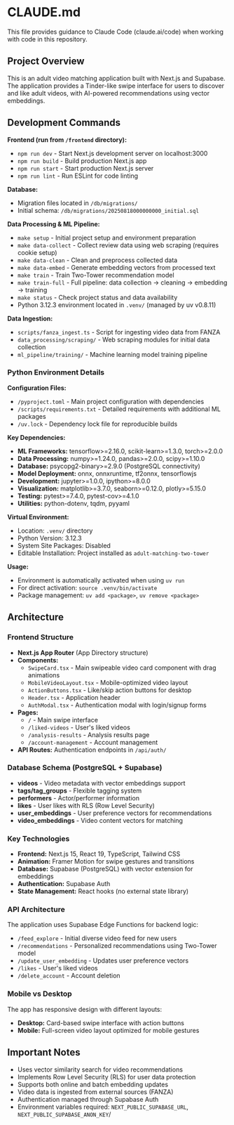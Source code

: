 # CLAUDE.md

This file provides guidance to Claude Code (claude.ai/code) when working with code in this repository.

## Project Overview

This is an adult video matching application built with Next.js and Supabase. The application provides a Tinder-like swipe interface for users to discover and like adult videos, with AI-powered recommendations using vector embeddings.

## Development Commands

**Frontend (run from `/frontend` directory):**
- `npm run dev` - Start Next.js development server on localhost:3000
- `npm run build` - Build production Next.js app  
- `npm run start` - Start production Next.js server
- `npm run lint` - Run ESLint for code linting

**Database:**
- Migration files located in `/db/migrations/`
- Initial schema: `/db/migrations/20250818000000000_initial.sql`

**Data Processing & ML Pipeline:**
- `make setup` - Initial project setup and environment preparation
- `make data-collect` - Collect review data using web scraping (requires cookie setup)
- `make data-clean` - Clean and preprocess collected data  
- `make data-embed` - Generate embedding vectors from processed text
- `make train` - Train Two-Tower recommendation model
- `make train-full` - Full pipeline: data collection → cleaning → embedding → training
- `make status` - Check project status and data availability
- Python 3.12.3 environment located in `.venv/` (managed by uv v0.8.11)

**Data Ingestion:**
- `scripts/fanza_ingest.ts` - Script for ingesting video data from FANZA
- `data_processing/scraping/` - Web scraping modules for initial data collection
- `ml_pipeline/training/` - Machine learning model training pipeline

### Python Environment Details
**Configuration Files:**
- `/pyproject.toml` - Main project configuration with dependencies
- `/scripts/requirements.txt` - Detailed requirements with additional ML packages
- `/uv.lock` - Dependency lock file for reproducible builds

**Key Dependencies:**
- **ML Frameworks:** tensorflow>=2.16.0, scikit-learn>=1.3.0, torch>=2.0.0
- **Data Processing:** numpy>=1.24.0, pandas>=2.0.0, scipy>=1.10.0  
- **Database:** psycopg2-binary>=2.9.0 (PostgreSQL connectivity)
- **Model Deployment:** onnx, onnxruntime, tf2onnx, tensorflowjs
- **Development:** jupyter>=1.0.0, ipython>=8.0.0
- **Visualization:** matplotlib>=3.7.0, seaborn>=0.12.0, plotly>=5.15.0
- **Testing:** pytest>=7.4.0, pytest-cov>=4.1.0
- **Utilities:** python-dotenv, tqdm, pyyaml

**Virtual Environment:**
- Location: `.venv/` directory
- Python Version: 3.12.3
- System Site Packages: Disabled
- Editable Installation: Project installed as `adult-matching-two-tower`

**Usage:**
- Environment is automatically activated when using `uv run`
- For direct activation: `source .venv/bin/activate`
- Package management: `uv add <package>`, `uv remove <package>`

## Architecture

### Frontend Structure
- **Next.js App Router** (App Directory structure)
- **Components:**
  - `SwipeCard.tsx` - Main swipeable video card component with drag animations
  - `MobileVideoLayout.tsx` - Mobile-optimized video layout
  - `ActionButtons.tsx` - Like/skip action buttons for desktop
  - `Header.tsx` - Application header
  - `AuthModal.tsx` - Authentication modal with login/signup forms
- **Pages:**
  - `/` - Main swipe interface
  - `/liked-videos` - User's liked videos
  - `/analysis-results` - Analysis results page
  - `/account-management` - Account management
- **API Routes:** Authentication endpoints in `/api/auth/`

### Database Schema (PostgreSQL + Supabase)
- **videos** - Video metadata with vector embeddings support
- **tags/tag_groups** - Flexible tagging system
- **performers** - Actor/performer information
- **likes** - User likes with RLS (Row Level Security)
- **user_embeddings** - User preference vectors for recommendations
- **video_embeddings** - Video content vectors for matching

### Key Technologies
- **Frontend:** Next.js 15, React 19, TypeScript, Tailwind CSS
- **Animation:** Framer Motion for swipe gestures and transitions
- **Database:** Supabase (PostgreSQL) with vector extension for embeddings
- **Authentication:** Supabase Auth
- **State Management:** React hooks (no external state library)

### API Architecture
The application uses Supabase Edge Functions for backend logic:
- `/feed_explore` - Initial diverse video feed for new users
- `/recommendations` - Personalized recommendations using Two-Tower model
- `/update_user_embedding` - Updates user preference vectors
- `/likes` - User's liked videos
- `/delete_account` - Account deletion

### Mobile vs Desktop
The app has responsive design with different layouts:
- **Desktop:** Card-based swipe interface with action buttons
- **Mobile:** Full-screen video layout optimized for mobile gestures

## Important Notes
- Uses vector similarity search for video recommendations
- Implements Row Level Security (RLS) for user data protection  
- Supports both online and batch embedding updates
- Video data is ingested from external sources (FANZA)
- Authentication managed through Supabase Auth
- Environment variables required: `NEXT_PUBLIC_SUPABASE_URL`, `NEXT_PUBLIC_SUPABASE_ANON_KEY`/